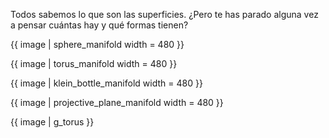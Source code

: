Todos sabemos lo que son las superficies. ¿Pero te has parado alguna vez a pensar cuántas hay y qué formas tienen?

{{ image | sphere_manifold width = 480 }}

{{ image | torus_manifold width = 480 }}

{{ image | klein_bottle_manifold width = 480 }}

{{ image | projective_plane_manifold width = 480 }}

{{ image | g_torus }}